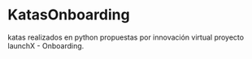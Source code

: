 # KatasOnboarding
katas realizados en python propuestas por innovación virtual proyecto launchX - Onboarding.
